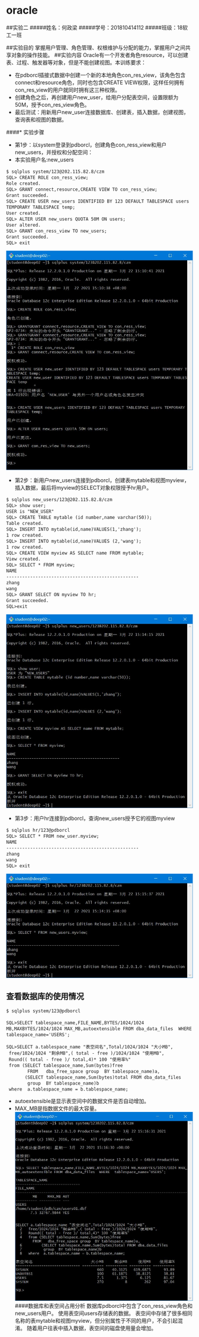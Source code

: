 # oracle
##实验二
#####姓名：何政梁 
#####学号：201810414112 
#####班级：18软工一班

##实验目的
掌握用户管理、角色管理、权根维护与分配的能力，掌握用户之间共享对象的操作技能。
##实验内容
Oracle有一个开发者角色resource，可以创建表、过程、触发器等对象，但是不能创建视图。本训练要求：

* 在pdborcl插接式数据中创建一个新的本地角色con_res_view，该角色包含connect和resource角色，同时也包含CREATE VIEW权限，这样任何拥有con_res_view的用户就同时拥有这三种权限。
* 创建角色之后，再创建用户new_user，给用户分配表空间，设置限额为50M，授予con_res_view角色。
* 最后测试：用新用户new_user连接数据库、创建表，插入数据，创建视图，查询表和视图的数据。

####* 实验步骤
* 第1步：以system登录到pdborcl，创建角色con_ress_view和用户new_users，并授权和分配空间：
* 本实验用户名:new_users
```
$ sqlplus system/123@202.115.82.8/czm
SQL> CREATE ROLE con_ress_view;
Role created.
SQL> GRANT connect,resource,CREATE VIEW TO con_ress_view;
Grant succeeded.
SQL> CREATE USER new_users IDENTIFIED BY 123 DEFAULT TABLESPACE users TEMPORARY TABLESPACE temp;
User created.
SQL> ALTER USER new_users QUOTA 50M ON users;
User altered.
SQL> GRANT con_ress_view TO new_users;
Grant succeeded.
SQL> exit
```
![自定义查询](result1.jpg)
* 第2步：新用户new_users连接到pdborcl，创建表mytable和视图myview，插入数据，最后将myview的SELECT对象权限授予hr用户。
```
$ sqlplus new_users/123@202.115.82.8/czm
SQL> show user;
USER is "NEW_USER"
SQL> CREATE TABLE mytable (id number,name varchar(50));
Table created.
SQL> INSERT INTO mytable(id,name)VALUES(1,'zhang');
1 row created.
SQL> INSERT INTO mytable(id,name)VALUES (2,'wang');
1 row created.
SQL> CREATE VIEW myview AS SELECT name FROM mytable;
View created.
SQL> SELECT * FROM myview;
NAME
--------------------------------------------------
zhang
wang
SQL> GRANT SELECT ON myview TO hr;
Grant succeeded.
SQL>exit
```
![自定义查询](result2.jpg)
* 第3步：用户hr连接到pdborcl，查询new_users授予它的视图myview
```
$ sqlplus hr/123@pdborcl
SQL> SELECT * FROM new_user.myview;
NAME
--------------------------------------------------
zhang
wang
SQL> exit
```
![自定义查询](result3.jpg)
## 查看数据库的使用情况
```
$ sqlplus system/123@pdborcl

SQL>SELECT tablespace_name,FILE_NAME,BYTES/1024/1024 MB,MAXBYTES/1024/1024 MAX_MB,autoextensible FROM dba_data_files  WHERE  tablespace_name='USERS';

SQL>SELECT a.tablespace_name "表空间名",Total/1024/1024 "大小MB",
 free/1024/1024 "剩余MB",( total - free )/1024/1024 "使用MB",
 Round(( total - free )/ total,4)* 100 "使用率%"
 from (SELECT tablespace_name,Sum(bytes)free
        FROM   dba_free_space group  BY tablespace_name)a,
       (SELECT tablespace_name,Sum(bytes)total FROM dba_data_files
        group  BY tablespace_name)b
 where  a.tablespace_name = b.tablespace_name;
```
* autoextensible是显示表空间中的数据文件是否自动增加。
* MAX_MB是指数据文件的最大容量。
![自定义查询](result4.jpg)
####数据库和表空间占用分析
  数据库pdborcl中包含了con_ress_view角色和new_users用户。 使用表空间users存储表的数据。 表空间中存储了很多相同名称的表mytable和视图myview，但分别属性于不同的用户，不会引起混淆。 随着用户往表中插入数据，表空间的磁盘使用量会增加。